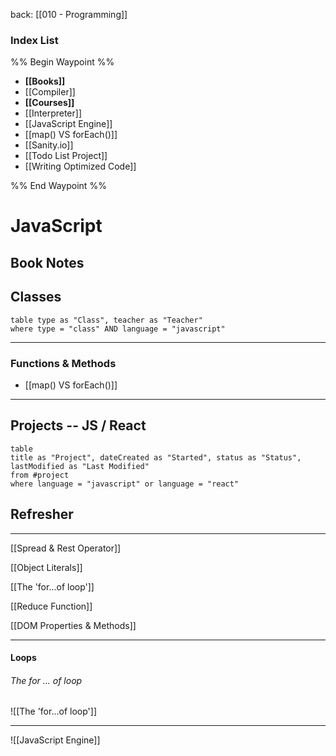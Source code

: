 back: [[010 - Programming]]

### Index List

%% Begin Waypoint %%
- **[[Books]]**
- [[Compiler]]
- **[[Courses]]**
- [[Interpreter]]
- [[JavaScript Engine]]
- [[map() VS forEach()]]
- [[Sanity.io]]
- [[Todo List Project]]
- [[Writing Optimized Code]]

%% End Waypoint %%



# JavaScript

## Book Notes



## Classes

```dataview
table type as "Class", teacher as "Teacher"
where type = "class" AND language = "javascript"

```

___

### Functions & Methods

- [[map() VS forEach()]]

___


## Projects -- JS / React

```dataview
table 
title as "Project", dateCreated as "Started", status as "Status",
lastModified as "Last Modified"
from #project 
where language = "javascript" or language = "react"
```



## Refresher
---
[[Spread & Rest Operator]]

[[Object Literals]]

[[The 'for...of loop']]

[[Reduce Function]]

[[DOM Properties & Methods]]


___

#### Loops

###### The for ... of loop
![[The 'for...of loop']]

---


![[JavaScript Engine]]